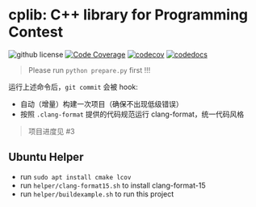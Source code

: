 # cplib: C++ library for Programming Contest

![github license](https://img.shields.io/github/license/cuzperf/cplib) [![Code Coverage](https://github.com/cuzperf/cplib/actions/workflows/test.yml/badge.svg)](https://github.com/cuzperf/cplib/actions/workflows/test.yml) [![codecov](https://codecov.io/gh/cuzperf/cplib/graph/badge.svg?token=ZNPDQ55RDU)](https://codecov.io/gh/cuzperf/cplib) [![codedocs](https://codedocs.xyz/cuzperf/cplib.svg)](https://codedocs.xyz/cuzperf/cplib/)

> Please run `python prepare.py` first !!!

运行上述命令后，`git commit` 会被 hook:
- 自动（增量）构建一次项目（确保不出现低级错误）
- 按照 `.clang-format` 提供的代码规范运行 clang-format，统一代码风格

> 项目进度见 #3

## Ubuntu Helper

- run `sudo apt install cmake lcov`
- run `helper/clang-format15.sh` to install clang-format-15
- run `helper/buildexample.sh` to run this project
